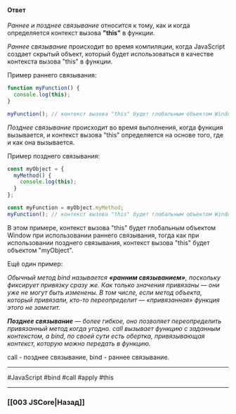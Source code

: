 #### Ответ

*Раннее и позднее связывание* относится к тому, как и когда определяется контекст вызова **"this"** в функции. 

*Раннее связывание* происходит во время компиляции, когда JavaScript создает скрытый объект, который будет использоваться в качестве контекста вызова "this" в функции. 

Пример раннего связывания:

```javascript
function myFunction() {
  console.log(this);
}

myFunction(); // контекст вызова "this" будет глобальным объектом Window
```

*Позднее связывание* происходит во время выполнения, когда функция вызывается, и контекст вызова "this" определяется на основе того, где и как она вызывается.

Пример позднего связывания:

```javascript
const myObject = {
  myMethod() {
    console.log(this);
  }
};

const myFunction = myObject.myMethod;
myFunction(); // контекст вызова "this" будет глобальным объектом Window
```

В этом примере, контекст вызова "this" будет глобальным объектом Window при использовании раннего связывания, тогда как при использовании позднего связывания, контекст вызова "this" будет объектом "myObject".

Ещё один пример:

*Обычный метод bind называется **«ранним связыванием»**, поскольку фиксирует привязку сразу же. Как только значения привязаны — они уже не могут быть изменены. В том числе, если метод объекта, который привязали, кто-то переопределит — «привязанная» функция этого не заметит.* 

***Позднее связывание** — более гибкое, оно позволяет переопределить привязанный метод когда угодно. call вызывает функцию с заданным контекстом, а bind, по своей сути есть обертка, привязывающая контекст, которую можно передать в функцию.*

call - позднее связывание, bind - раннее связывание.

___
 #JavaScript #bind #call #apply #this

___

### [[003 JSCore|Назад]]
